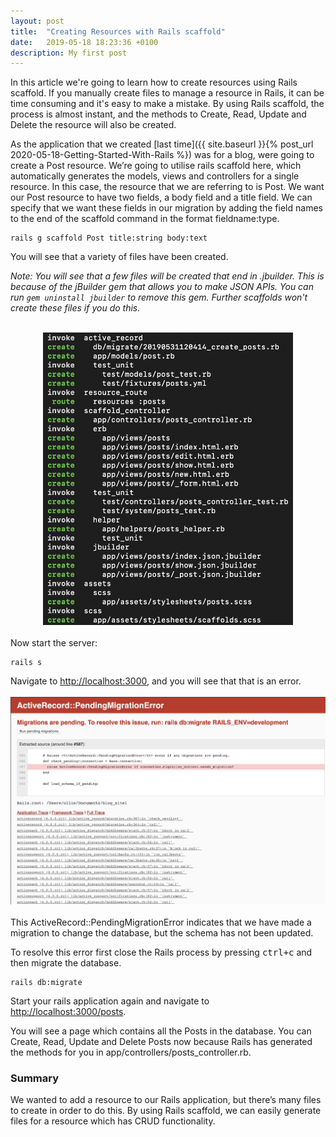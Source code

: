 ```yaml
---
layout: post
title:  "Creating Resources with Rails scaffold"
date:   2019-05-18 18:23:36 +0100
description: My first post
---
```

In this article we're going to learn how to create resources using Rails scaffold. If you manually create files to manage a resource in Rails, it can be time consuming and it's easy to make a mistake. By using Rails scaffold, the process is almost instant, and the methods to Create, Read, Update and Delete the resource will also be created.

As the application that we created [last time]({{ site.baseurl }}{% post_url 2020-05-18-Getting-Started-With-Rails %}) was for a blog, were going to create a Post resource. We’re going to utilise rails scaffold here, which automatically generates the models, views and controllers for a single resource. In this case, the resource that we are referring to is Post. We want our Post resource to have two fields, a body field and a title field. We can specify that we want these fields in our migration by adding the field names to the end of the scaffold command in the format fieldname:type.

```
rails g scaffold Post title:string body:text
```
You will see that a variety of files have been created.

_Note: You will see that a few files will be created that end in .jbuilder. This is because of the jBuilder gem that allows you to make JSON APIs. You can run ```gem uninstall jbuilder``` to remove this gem. Further scaffolds won't create these files if you do this._
<br/><br/>
<div style="text-align: center"><img src="/assets/images/scaffold_files.png" style="max-width: 400px"></div>
<br/>
Now start the server:

```
rails s
```

Navigate to [http://localhost:3000][localhost], and you will see that that is an error.
<br/><br/>
![image](/assets/images/migration_error.png)
<br/><br/>
This ActiveRecord::PendingMigrationError indicates that we have made a migration to change the database, but the schema has not been updated.

To resolve this error first close the Rails process by pressing <kbd>ctrl</kbd><kbd>+</kbd><kbd>c</kbd> and then migrate the database.

```
rails db:migrate 
```
Start your rails application again and navigate to [http://localhost:3000/posts][localhost/posts].

You will see a page which contains all the Posts in the database. You can Create, Read, Update and Delete Posts now because Rails has generated the methods for you in app/controllers/posts_controller.rb.  

### Summary
We wanted to add a resource to our Rails application, but there’s many files to create in order to do this. By using Rails scaffold, we can easily generate files for a resource which has CRUD functionality.







[localhost]: http://localhost:3000
[localhost/posts]: http://localhost:3000/posts